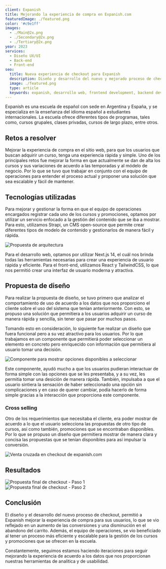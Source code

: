 ```yaml
---
client: Expanish
title: Mejorando la experiencia de compra en Expanish.com
featuredImage: ./featured.png
color: '#c9e1ff'
images:
  - ./Main@2x.png
  - ./Secondary@2x.png
  - ./Tertiary@2x.png
year: 2023
services:
  - Diseño UX/UI
  - Back-end
  - Front-end
seo:
  title: Nueva experiencia de checkout para Expanish
  description: Diseño y desarrollo del nuevo y mejorado proceso de checkout para Expanish
  image: ./featured.png
  type: article
  keywords: expanish, desarrollo web, frontend development, backend development, next.js, checkout, rediseño, diseño web, diseño ux/ui, diseño de experiencia de usuario, diseño de interfaz de usuario
---
```

Expanish es una escuela de español con sede en Argentina y España, y se especializa en la enseñanza del idioma español a estudiantes internacionales. La escuela ofrece diferentes tipos de programas, tales como, cursos grupales, clases privadas, cursos de largo plazo, entre otros.

## Retos a resolver
Mejorar la experiencia de compra en el sitio web, para que los usuarios que buscan adquirir un curso, tenga una experiencia rápida y simple. Uno de los principales retos fue mejorar la forma en que actualmente se dan de alta los cursos y sus variaciones de acuerdo a las temporadas y al módelo de negocio. Por lo que se tuvo que trabajar en conjunto con el equipo de operaciones para entender el proceso actual y proponer una solución que sea escalable y fácil de mantener.

## Tecnologías utilizadas
Para mejorar y gestionar la forma en que el equipo de operaciones encargados registrar cada uno de los cursos y promociones, optamos por utilizar un servicio enfocado a la gestión del contenido que se iba a mostrar. Para esto, utilizamos Strapi, un CMS open-source que permite crear diferentes tipos de modelo de contenido y gestionarlos de manera fácil y rápida.

![Propuesta de arquitectura](./architecture.png)

Para el desarrollo web, optamos por utilizar Next.js 14, el cuál nos brinda todas las herramientas necesarias para crear una experiencia de usuario rápida y eficiente. Para el front-end, utilizamos React y TailwindCSS, lo que nos permitió crear una interfaz de usuario moderna y atractiva.

## Propuesta de diseño
Para realizar la propuesta de diseño, se tuvo primero que analizar el comportamiento de uso de acuerdo a los datos que nos proporciono el cliente sobre el uso del sistema que tenían anteriormente. Con esto, se propuso una solución que permitiera a los usuarios adquirir un curso de manera rápida y sencilla, sin tener que pasar por muchos pasos.

Tomando esto en consideración, lo siguiente fue realizar un diseño que fuera funcional pero a su vez atractivo para los usuarios. Por lo que trabajamos en un componente que permitierá poder seleccionar un elemento en concreto pero enriquecido con información que permitiera al usuario tomar una decisión.

![Componente para mostrar opciones disponibles a seleccionar](./component.png)

Este componente, ayudó mucho a que los usuarios pudieran interactuar de forma simple con las opciones que se les presentaba, y a su vez, les permitia tomar una desición de manera rápida. También, impulsaba a que el usuario sintiera la sensación de haber seleccionado una opción sin complicaciones y en caso de querer cambiar, podía hacerlo de forma simple gracias a la interacción que proporciona este componente.

### Cross selling
Otro de los requerimientos que necesitaba el cliente, era poder mostrar de acuerdo a lo que el usuario selecciona las propuestas de otro tipo de cursos, así como también, promociones que se encontraban disponibles. Por lo que se propuso un diseño que permitiera mostrar de manera clara y concisa las propuestas que se tenían disponibles para así impulsar la conversión.

![Venta cruzada en checkout de expanish.com](./cross-selling.png)

## Resultados
![Propuesta final de checkout - Paso 1](./final-proposal-1.png)
![Propuesta final de checkout - Paso 2](./final-proposal-2.png)

## Conclusión
El diseño y el desarrollo del nuevo proceso de checkout, permitió a Expanish mejorar la experiencia de compra para sus usuarios, lo que se vio reflejado en un aumento de las conversiones y una disminución en el abandono del carrito. Además, el equipo de operaciones, se vio beneficiado al tener un proceso más eficiente y escalable para la gestión de los cursos y promociones que se ofrecen en la escuela.

Constantemente, seguimos estamos haciendo iteraciones para seguir mejorando la experiencia de acuerdo a los datos que nos proporcionan nuestras herramientas de analítica y de usabilidad.